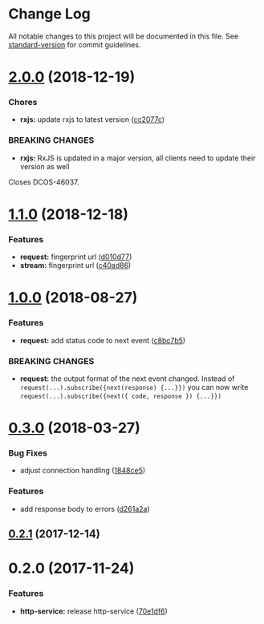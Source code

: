 # Change Log

All notable changes to this project will be documented in this file. See [standard-version](https://github.com/conventional-changelog/standard-version) for commit guidelines.

<a name="2.0.0"></a>
# [2.0.0](https://github.com/dcos-labs/http-service/compare/v1.1.0...v2.0.0) (2018-12-19)


### Chores

* **rxjs:** update rxjs to latest version ([cc2077c](https://github.com/dcos-labs/http-service/commit/cc2077c))


### BREAKING CHANGES

* **rxjs:** RxJS is updated in a major version, all clients need to
update their version as well

Closes DCOS-46037.



<a name="1.1.0"></a>
# [1.1.0](https://github.com/dcos-labs/http-service/compare/v1.0.0...v1.1.0) (2018-12-18)


### Features

* **request:** fingerprint url ([d010d77](https://github.com/dcos-labs/http-service/commit/d010d77))
* **stream:** fingerprint url ([c40ad86](https://github.com/dcos-labs/http-service/commit/c40ad86))



<a name="1.0.0"></a>
# [1.0.0](https://github.com/dcos-labs/http-service/compare/v0.3.0...v1.0.0) (2018-08-27)


### Features

* **request:** add status code to next event ([c8bc7b5](https://github.com/dcos-labs/http-service/commit/c8bc7b5))


### BREAKING CHANGES

* **request:** the output format of the next event changed. Instead of
`request(...).subscribe({next(response) {...}})` you can now write
`request(...).subscribe({next({ code, response }) {...}})`



<a name="0.3.0"></a>
# [0.3.0](https://github.com/dcos-labs/http-service/compare/v0.2.1...v0.3.0) (2018-03-27)


### Bug Fixes

* adjust connection handling ([1848ce5](https://github.com/dcos-labs/http-service/commit/1848ce5))


### Features

* add response body to errors ([d261a2a](https://github.com/dcos-labs/http-service/commit/d261a2a))



<a name="0.2.1"></a>
## [0.2.1](https://github.com/dcos-labs/http-service/compare/v0.2.0...v0.2.1) (2017-12-14)



<a name="0.2.0"></a>
# 0.2.0 (2017-11-24)


### Features

* **http-service:** release http-service ([70e1df6](https://github.com/dcos-labs/http-service/commit/70e1df6))
